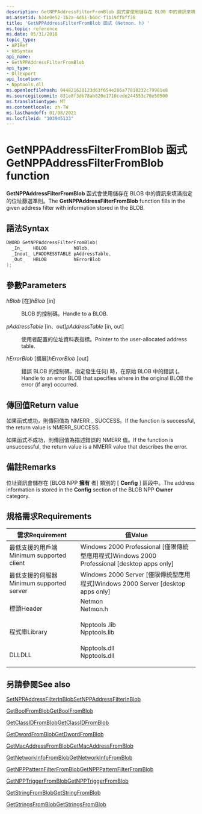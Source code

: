 ```yaml
---
description: GetNPPAddressFilterFromBlob 函式會使用儲存在 BLOB 中的資訊來填滿指定的位址篩選準則。
ms.assetid: b34e0e52-1b2a-4d61-b60c-f1b19ff8ff38
title: 'GetNPPAddressFilterFromBlob 函式 (Netmon. h) '
ms.topic: reference
ms.date: 05/31/2018
topic_type:
- APIRef
- kbSyntax
api_name:
- GetNPPAddressFilterFromBlob
api_type:
- DllExport
api_location:
- Npptools.dll
ms.openlocfilehash: 944821620123d63f654e286a77018232c79981e8
ms.sourcegitcommit: 831e8f3db78ab820e1710cede244553c70e50500
ms.translationtype: MT
ms.contentlocale: zh-TW
ms.lasthandoff: 01/08/2021
ms.locfileid: "103945133"
---
```

# <a name="getnppaddressfilterfromblob-function"></a><span data-ttu-id="74c0a-103">GetNPPAddressFilterFromBlob 函式</span><span class="sxs-lookup"><span data-stu-id="74c0a-103">GetNPPAddressFilterFromBlob function</span></span>

<span data-ttu-id="74c0a-104">**GetNPPAddressFilterFromBlob** 函式會使用儲存在 BLOB 中的資訊來填滿指定的位址篩選準則。</span><span class="sxs-lookup"><span data-stu-id="74c0a-104">The **GetNPPAddressFilterFromBlob** function fills in the given address filter with information stored in the BLOB.</span></span>

## <a name="syntax"></a><span data-ttu-id="74c0a-105">語法</span><span class="sxs-lookup"><span data-stu-id="74c0a-105">Syntax</span></span>


```C++
DWORD GetNPPAddressFilterFromBlob(
  _In_    HBLOB          hBlob,
  _Inout_ LPADDRESSTABLE pAddressTable,
  _Out_   HBLOB          hErrorBlob
);
```



## <a name="parameters"></a><span data-ttu-id="74c0a-106">參數</span><span class="sxs-lookup"><span data-stu-id="74c0a-106">Parameters</span></span>

<dl> <dt>

<span data-ttu-id="74c0a-107">*hBlob* \[在\]</span><span class="sxs-lookup"><span data-stu-id="74c0a-107">*hBlob* \[in\]</span></span>
</dt> <dd>

<span data-ttu-id="74c0a-108">BLOB 的控制碼。</span><span class="sxs-lookup"><span data-stu-id="74c0a-108">Handle to a BLOB.</span></span>

</dd> <dt>

<span data-ttu-id="74c0a-109">*pAddressTable* \[in、out\]</span><span class="sxs-lookup"><span data-stu-id="74c0a-109">*pAddressTable* \[in, out\]</span></span>
</dt> <dd>

<span data-ttu-id="74c0a-110">使用者配置的位址資料表指標。</span><span class="sxs-lookup"><span data-stu-id="74c0a-110">Pointer to the user-allocated address table.</span></span>

</dd> <dt>

<span data-ttu-id="74c0a-111">*hErrorBlob* \[擴展\]</span><span class="sxs-lookup"><span data-stu-id="74c0a-111">*hErrorBlob* \[out\]</span></span>
</dt> <dd>

<span data-ttu-id="74c0a-112">錯誤 BLOB 的控制碼，指定發生任何) 時，在原始 BLOB 中的錯誤 (。</span><span class="sxs-lookup"><span data-stu-id="74c0a-112">Handle to an error BLOB that specifies where in the original BLOB the error (if any) occurred.</span></span>

</dd> </dl>

## <a name="return-value"></a><span data-ttu-id="74c0a-113">傳回值</span><span class="sxs-lookup"><span data-stu-id="74c0a-113">Return value</span></span>

<span data-ttu-id="74c0a-114">如果函式成功，則傳回值為 NMERR \_ SUCCESS。</span><span class="sxs-lookup"><span data-stu-id="74c0a-114">If the function is successful, the return value is NMERR\_SUCCESS.</span></span>

<span data-ttu-id="74c0a-115">如果函式不成功，則傳回值為描述錯誤的 NMERR 值。</span><span class="sxs-lookup"><span data-stu-id="74c0a-115">If the function is unsuccessful, the return value is a NMERR value that describes the error.</span></span>

## <a name="remarks"></a><span data-ttu-id="74c0a-116">備註</span><span class="sxs-lookup"><span data-stu-id="74c0a-116">Remarks</span></span>

<span data-ttu-id="74c0a-117">位址資訊會儲存在 [BLOB NPP **擁有** 者] 類別的 [ **Config** ] 區段中。</span><span class="sxs-lookup"><span data-stu-id="74c0a-117">The address information is stored in the **Config** section of the BLOB NPP **Owner** category.</span></span>

## <a name="requirements"></a><span data-ttu-id="74c0a-118">規格需求</span><span class="sxs-lookup"><span data-stu-id="74c0a-118">Requirements</span></span>



| <span data-ttu-id="74c0a-119">需求</span><span class="sxs-lookup"><span data-stu-id="74c0a-119">Requirement</span></span> | <span data-ttu-id="74c0a-120">值</span><span class="sxs-lookup"><span data-stu-id="74c0a-120">Value</span></span> |
|-------------------------------------|-----------------------------------------------------------------------------------------|
| <span data-ttu-id="74c0a-121">最低支援的用戶端</span><span class="sxs-lookup"><span data-stu-id="74c0a-121">Minimum supported client</span></span><br/> | <span data-ttu-id="74c0a-122">Windows 2000 Professional \[僅限傳統型應用程式\]</span><span class="sxs-lookup"><span data-stu-id="74c0a-122">Windows 2000 Professional \[desktop apps only\]</span></span><br/>                              |
| <span data-ttu-id="74c0a-123">最低支援的伺服器</span><span class="sxs-lookup"><span data-stu-id="74c0a-123">Minimum supported server</span></span><br/> | <span data-ttu-id="74c0a-124">Windows 2000 Server \[僅限傳統型應用程式\]</span><span class="sxs-lookup"><span data-stu-id="74c0a-124">Windows 2000 Server \[desktop apps only\]</span></span><br/>                                    |
| <span data-ttu-id="74c0a-125">標頭</span><span class="sxs-lookup"><span data-stu-id="74c0a-125">Header</span></span><br/>                   | <dl> <span data-ttu-id="74c0a-126"><dt>Netmon</dt></span><span class="sxs-lookup"><span data-stu-id="74c0a-126"><dt>Netmon.h</dt></span></span> </dl>     |
| <span data-ttu-id="74c0a-127">程式庫</span><span class="sxs-lookup"><span data-stu-id="74c0a-127">Library</span></span><br/>                  | <dl> <span data-ttu-id="74c0a-128"><dt>Npptools .lib</dt></span><span class="sxs-lookup"><span data-stu-id="74c0a-128"><dt>Npptools.lib</dt></span></span> </dl> |
| <span data-ttu-id="74c0a-129">DLL</span><span class="sxs-lookup"><span data-stu-id="74c0a-129">DLL</span></span><br/>                      | <dl> <span data-ttu-id="74c0a-130"><dt>Npptools.dll</dt></span><span class="sxs-lookup"><span data-stu-id="74c0a-130"><dt>Npptools.dll</dt></span></span> </dl> |



## <a name="see-also"></a><span data-ttu-id="74c0a-131">另請參閱</span><span class="sxs-lookup"><span data-stu-id="74c0a-131">See also</span></span>

<dl> <dt>

[<span data-ttu-id="74c0a-132">SetNPPAddressFilterInBlob</span><span class="sxs-lookup"><span data-stu-id="74c0a-132">SetNPPAddressFilterInBlob</span></span>](setnppaddressfilterinblob.md)
</dt> <dt>

[<span data-ttu-id="74c0a-133">GetBoolFromBlob</span><span class="sxs-lookup"><span data-stu-id="74c0a-133">GetBoolFromBlob</span></span>](getboolfromblob.md)
</dt> <dt>

[<span data-ttu-id="74c0a-134">GetClassIDFromBlob</span><span class="sxs-lookup"><span data-stu-id="74c0a-134">GetClassIDFromBlob</span></span>](getclassidfromblob.md)
</dt> <dt>

[<span data-ttu-id="74c0a-135">GetDwordFromBlob</span><span class="sxs-lookup"><span data-stu-id="74c0a-135">GetDwordFromBlob</span></span>](getdwordfromblob.md)
</dt> <dt>

[<span data-ttu-id="74c0a-136">GetMacAddressFromBlob</span><span class="sxs-lookup"><span data-stu-id="74c0a-136">GetMacAddressFromBlob</span></span>](getmacaddressfromblob.md)
</dt> <dt>

[<span data-ttu-id="74c0a-137">GetNetworkInfoFromBlob</span><span class="sxs-lookup"><span data-stu-id="74c0a-137">GetNetworkInfoFromBlob</span></span>](getnetworkinfofromblob.md)
</dt> <dt>

[<span data-ttu-id="74c0a-138">GetNPPPatternFilterFromBlob</span><span class="sxs-lookup"><span data-stu-id="74c0a-138">GetNPPPatternFilterFromBlob</span></span>](getnpppatternfilterfromblob.md)
</dt> <dt>

[<span data-ttu-id="74c0a-139">GetNPPTriggerFromBlob</span><span class="sxs-lookup"><span data-stu-id="74c0a-139">GetNPPTriggerFromBlob</span></span>](getnpptriggerfromblob.md)
</dt> <dt>

[<span data-ttu-id="74c0a-140">GetStringFromBlob</span><span class="sxs-lookup"><span data-stu-id="74c0a-140">GetStringFromBlob</span></span>](getstringfromblob.md)
</dt> <dt>

[<span data-ttu-id="74c0a-141">GetStringsFromBlob</span><span class="sxs-lookup"><span data-stu-id="74c0a-141">GetStringsFromBlob</span></span>](getstringsfromblob.md)
</dt> </dl>

 

 




